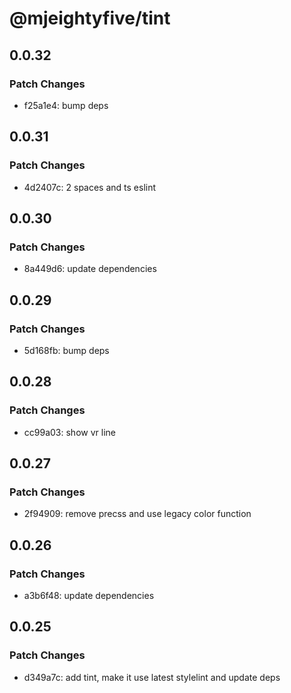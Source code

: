 # @mjeightyfive/tint

## 0.0.32

### Patch Changes

- f25a1e4: bump deps

## 0.0.31

### Patch Changes

- 4d2407c: 2 spaces and ts eslint

## 0.0.30

### Patch Changes

- 8a449d6: update dependencies

## 0.0.29

### Patch Changes

- 5d168fb: bump deps

## 0.0.28

### Patch Changes

- cc99a03: show vr line

## 0.0.27

### Patch Changes

- 2f94909: remove precss and use legacy color function

## 0.0.26

### Patch Changes

- a3b6f48: update dependencies

## 0.0.25

### Patch Changes

- d349a7c: add tint, make it use latest stylelint and update deps
